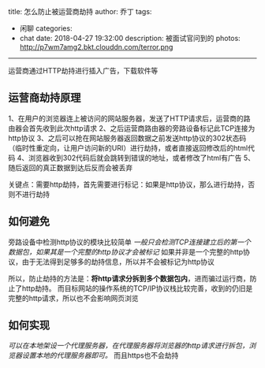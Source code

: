 title: 怎么防止被运营商劫持
author: 乔丁
tags:
  - 闲聊
categories:
  - chat
date: 2018-04-27 19:32:00
description: 被面试官问到的
photos: http://p7wm7amg2.bkt.clouddn.com/terror.png
---

运营商通过HTTP劫持进行插入广告，下载软件等

## 运营商劫持原理
1、在用户的浏览器连上被访问的网站服务器，发送了HTTP请求后，运营商的路由器会首先收到此次http请求
2、之后运营商路由器的旁路设备标记此TCP连接为http协议
3、之后可以抢在网站服务器返回数据之前发送http协议的302状态码（临时性重定向，让用户访问新的URI）进行劫持，或者直接返回修改后的html代码
4、浏览器收到302代码后就会跳转到错误的地址，或者修改了html有广告
5、随后返回的真正数据到达后反而会被丢弃

关键点：需要http劫持，首先需要进行标记：如果是http协议，那么进行劫持，否则不进行劫持

## 如何避免
旁路设备中检测http协议的模块比较简单
*一般只会检测TCP连接建立后的第一个数据包，如果其是一个完整的http协议才会被标记*
如果并非是一个完整的http协议，由于无法得到足够多的劫持信息，所以并不会被标记为http协议

所以，防止劫持的方法是：**将http请求分拆到多个数据包内**，进而骗过运行商，防止了http劫持。
而目标网站的操作系统的TCP/IP协议栈比较完善，收到的仍旧是完整的http请求，所以也不会影响网页浏览

## 如何实现
*可以在本地架设一个代理服务器，在代理服务器将浏览器的http请求进行拆包，浏览器设置本地的代理服务器即可。*
而且https也不会劫持